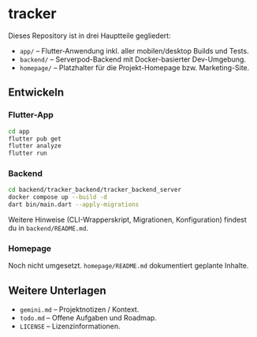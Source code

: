 # tracker

Dieses Repository ist in drei Hauptteile gegliedert:

- `app/` – Flutter-Anwendung inkl. aller mobilen/desktop Builds und Tests.
- `backend/` – Serverpod-Backend mit Docker-basierter Dev-Umgebung.
- `homepage/` – Platzhalter für die Projekt-Homepage bzw. Marketing-Site.

## Entwickeln

### Flutter-App

```bash
cd app
flutter pub get
flutter analyze
flutter run
```

### Backend

```bash
cd backend/tracker_backend/tracker_backend_server
docker compose up --build -d
dart bin/main.dart --apply-migrations
```

Weitere Hinweise (CLI-Wrapperskript, Migrationen, Konfiguration) findest du in
`backend/README.md`.

### Homepage

Noch nicht umgesetzt. `homepage/README.md` dokumentiert geplante Inhalte.

## Weitere Unterlagen

- `gemini.md` – Projektnotizen / Kontext.
- `todo.md` – Offene Aufgaben und Roadmap.
- `LICENSE` – Lizenzinformationen.
